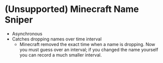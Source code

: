 # (Unsupported) Minecraft Name Sniper

- Asynchronous
- Catches dropping names over time interval
  - Minecraft removed the exact time when a name is dropping. Now you must guess over an interval; if you changed the name yourself you can record a much smaller interval.
